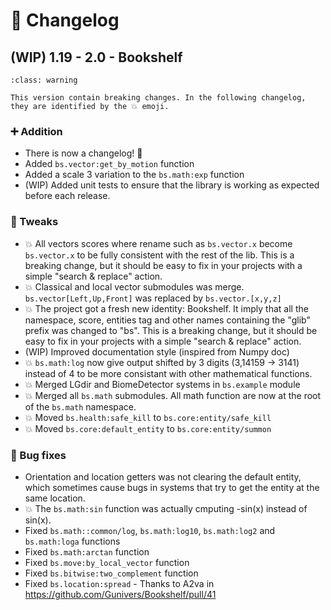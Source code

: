 # 🔧 Changelog

## (WIP) 1.19 - 2.0 - Bookshelf

```{admonition} Breaking changes
:class: warning

This version contain breaking changes. In the following changelog, they are identified by the 💥 emoji.
```

### ➕ Addition

- There is now a changelog! 🎉
- Added `bs.vector:get_by_motion` function
- Added a scale 3 variation to the `bs.math:exp` function
- (WIP) Added unit tests to ensure that the library is working as expected before each release.

### 🔁 Tweaks

- 💥 All vectors scores where rename such as `bs.vector.x` become `bs.vector.x` to be fully consistent with the rest of the lib. This is a breaking change, but it should be easy to fix in your projects with a simple "search & replace" action.
- 💥 Classical and local vector submodules was merge. `bs.vector[Left,Up,Front]` was replaced by `bs.vector.[x,y,z]`
- 💥 The project got a fresh new identity: Bookshelf. It imply that all the namespace, score, entities tag and other names containing the "glib" prefix was changed to "bs". This is a breaking change, but it should be easy to fix in your projects with a simple "search & replace" action.
- (WIP) Improved documentation style (inspired from Numpy doc)
- 💥 `bs.math:log` now give output shifted by 3 digits (3,14159 -> 3141) instead of 4 to be more consistant with other mathematical functions.
- 💥 Merged LGdir and BiomeDetector systems in `bs.example` module
- 💥 Merged all `bs.math` submodules. All math function are now at the root of the `bs.math` namespace.
- 💥 Moved `bs.health:safe_kill` to `bs.core:entity/safe_kill`
- 💥 Moved `bs.core:default_entity` to `bs.core:entity/summon`

### 🐛 Bug fixes

- Orientation and location getters was not clearing the default entity, which sometimes cause bugs in systems that try to get the entity at the same location.
- 💥 The `bs.math:sin` function was actually cmputing -sin(x) instead of sin(x).
- Fixed `bs.math::common/log`, `bs.math:log10`, `bs.math:log2` and `bs.math:loga` functions
- Fixed `bs.math:arctan` function
- Fixed `bs.move:by_local_vector` function
- Fixed `bs.bitwise:two_complement` function
- Fixed `bs.location:spread` - Thanks to A2va in https://github.com/Gunivers/Bookshelf/pull/41